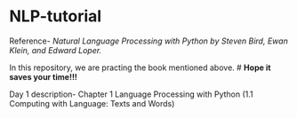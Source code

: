 # NLP-tutorial

Reference- *Natural Language Processing with Python by Steven Bird, Ewan Klein, and Edward Loper.*

In this repository, we are practing the book mentioned above. # **Hope it saves your time!!!**

Day 1 description- Chapter 1 Language Processing with Python (1.1 Computing with Language: Texts and Words)



